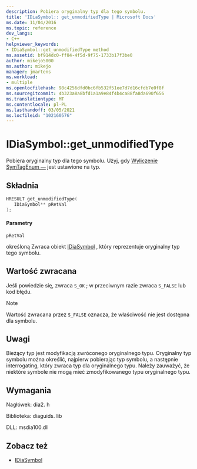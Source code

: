 ```yaml
---
description: Pobiera oryginalny typ dla tego symbolu.
title: 'IDiaSymbol:: get_unmodifiedType | Microsoft Docs'
ms.date: 11/04/2016
ms.topic: reference
dev_langs:
- C++
helpviewer_keywords:
- IDiaSymbol::get_unmodifiedType method
ms.assetid: bf914dc0-ff84-4f5d-9f75-1733b17f3be0
author: mikejo5000
ms.author: mikejo
manager: jmartens
ms.workload:
- multiple
ms.openlocfilehash: 98c4256dfd0bc6fb532f51ee7d7d16cfdb7e0f8f
ms.sourcegitcommit: 4b323a8a8bfd1a1a9e84f4b4ca88fa8da690f656
ms.translationtype: MT
ms.contentlocale: pl-PL
ms.lasthandoff: 03/05/2021
ms.locfileid: "102160576"
---
```

# <a name="idiasymbolget_unmodifiedtype"></a>IDiaSymbol::get_unmodifiedType
Pobiera oryginalny typ dla tego symbolu. Użyj, gdy [Wyliczenie SymTagEnum —](../../debugger/debug-interface-access/symtagenum.md) jest ustawione na typ.

## <a name="syntax"></a>Składnia

```C++
HRESULT get_unmodifiedType( 
   IDiaSymbol** pRetVal
);
```

#### <a name="parameters"></a>Parametry
 `pRetVal`

określoną Zwraca obiekt [IDiaSymbol](../../debugger/debug-interface-access/idiasymbol.md) , który reprezentuje oryginalny typ tego symbolu.

## <a name="return-value"></a>Wartość zwracana
 Jeśli powiedzie się, zwraca `S_OK` ; w przeciwnym razie zwraca `S_FALSE` lub kod błędu.

> [!NOTE]
> Wartość zwracana przez `S_FALSE` oznacza, że właściwość nie jest dostępna dla symbolu.

## <a name="remarks"></a>Uwagi
 Bieżący typ jest modyfikacją zwróconego oryginalnego typu. Oryginalny typ symbolu można określić, najpierw pobierając typ symbolu, a następnie interrogating, który zwraca typ dla oryginalnego typu. Należy zauważyć, że niektóre symbole nie mogą mieć zmodyfikowanego typu oryginalnego typu.

## <a name="requirements"></a>Wymagania
 Nagłówek: dia2. h

 Biblioteka: diaguids. lib

 DLL: msdia100.dll

## <a name="see-also"></a>Zobacz też
- [IDiaSymbol](../../debugger/debug-interface-access/idiasymbol.md)

